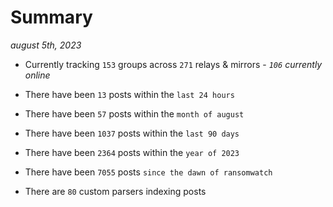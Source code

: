 
# Summary
_august 5th, 2023_

- Currently tracking `153` groups across `271` relays & mirrors - _`106` currently online_

- There have been `13` posts within the `last 24 hours`

- There have been `57` posts within the `month of august`

- There have been `1037` posts within the `last 90 days`

- There have been `2364` posts within the `year of 2023`

- There have been `7055` posts `since the dawn of ransomwatch`

- There are `80` custom parsers indexing posts
